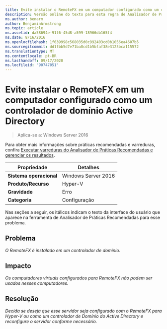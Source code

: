 ```yaml
---
title: Evite instalar o RemoteFX em um computador configurado como um controlador de domínio Active Directory
description: Versão online do texto para esta regra de Analisador de Práticas Recomendadas.
ms.author: benarm
author: BenjaminArmstrong
ms.topic: article
ms.assetid: da58694e-91f6-45d8-a599-18966db165f4
ms.date: 8/16/2016
ms.openlocfilehash: 1f639998c568035d0c992403cd0b1056ea4607b5
ms.sourcegitcommit: dd1fbb5d7e71ba8cd1b5bfaf38e3123bca115572
ms.translationtype: MT
ms.contentlocale: pt-BR
ms.lasthandoff: 09/17/2020
ms.locfileid: "90747051"
---
```

# <a name="avoid-installing-remotefx-on-a-computer-that-is-configured-as-an-active-directory-domain-controller"></a>Evite instalar o RemoteFX em um computador configurado como um controlador de domínio Active Directory

>Aplica-se a: Windows Server 2016

Para obter mais informações sobre práticas recomendadas e varreduras, confira [Executar varreduras do Analisador de Práticas Recomendadas e gerenciar os resultados](https://go.microsoft.com/fwlink/p/?LinkID=223177).

|Propriedade|Detalhes|
|-|-|
|**Sistema operacional**|Windows Server 2016|
|**Produto/Recurso**|Hyper-V|
|**Gravidade**|Erro|
|**Categoria**|Configuração|

Nas seções a seguir, os itálicos indicam o texto da interface do usuário que aparece na ferramenta de Analisador de Práticas Recomendadas para esse problema.

## <a name="issue"></a>**Problema**
*O RemoteFX é instalado em um controlador de domínio.*

## <a name="impact"></a>**Impacto**
*Os computadores virtuais configurados para RemoteFX não podem ser usados nesses computadores.*

## <a name="resolution"></a>**Resolução**
*Decida se deseja que esse servidor seja configurado com o RemoteFX para Hyper-V ou como um controlador de Domínio do Active Directory e reconfigure o servidor conforme necessário.*



